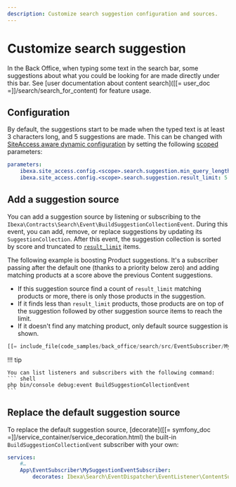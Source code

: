 ```yaml
---
description: Customize search suggestion configuration and sources.
---
```


# Customize search suggestion

In the Back Office, when typing some text in the search bar, some suggestions about what you could be looking for are made directly under this bar. See [user documentation about content search]([[= user_doc =]]/search/search_for_content) for feature usage.

## Configuration

By default, the suggestions start to be made when the typed text is at least 3 characters long, and 5 suggestions are made.
This can be changed with [SiteAccess aware dynamic configuration](dynamic_configuration.md) by setting the following [scoped](multisite_configuration.md#scope) parameters:

```yaml
parameters:
    ibexa.site_access.config.<scope>.search.suggestion.min_query_length: 3
    ibexa.site_access.config.<scope>.search.suggestion.result_limit: 5
```

## Add a suggestion source

You can add a suggestion source by listening or subscribing to the `Ibexa\Contracts\Search\Event\BuildSuggestionCollectionEvent`.
During this event, you can add, remove, or replace suggestions by updating its `SuggestionCollection`.
After this event, the suggestion collection is sorted by score and truncated to [`result_limit`](#configuration) items.

The following example is boosting Product suggestions.
It's a subscriber passing after the default one (thanks to a priority below zero) and adding matching products at a score above the previous Content suggestions.

- If this suggestion source find a count of `result_limit` matching products or more, there is only those products in the suggestion.
- If it finds less than `result_limit` products, those products are on top of the suggestion followed by other suggestion source items to reach the limit.
- If it doesn't find any matching product, only default source suggestion is shown.

``` php
[[= include_file(code_samples/back_office/search/src/EventSubscriber/MySuggestionEventSubscriber.php) =]]
```

!!! tip

    You can list listeners and subscribers with the following command:
    ``` shell
    php bin/console debug:event BuildSuggestionCollectionEvent
    ```

## Replace the default suggestion source

To replace the default suggestion source, [decorate]([[= symfony_doc =]]/service_container/service_decoration.html) the built-in `BuildSuggestionCollectionEvent` subscriber with your own:

```yaml
services:
    #…
    App\EventSubscriber\MySuggestionEventSubscriber:
        decorates: Ibexa\Search\EventDispatcher\EventListener\ContentSuggestionSubscriber
```
